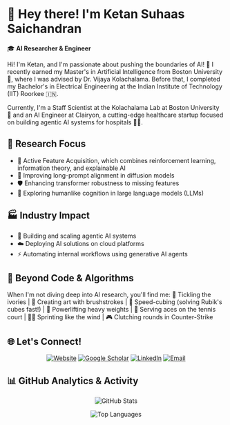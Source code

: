 # 👋 Hey there! I'm Ketan Suhaas Saichandran

🎓 **AI Researcher & Engineer**

Hi! I'm Ketan, and I'm passionate about pushing the boundaries of AI! 🚀 I recently earned my Master's in Artificial Intelligence from Boston University 🐻, where I was advised by Dr. Vijaya Kolachalama. Before that, I completed my Bachelor's in Electrical Engineering at the Indian Institute of Technology (IIT) Roorkee 🇮🇳.

Currently, I'm a Staff Scientist at the Kolachalama Lab at Boston University 🔬 and an AI Engineer at Clairyon, a cutting-edge healthcare startup focused on building agentic AI systems for hospitals 🏥✨.

## 🔬 **Research Focus**
- 🎯 Active Feature Acquisition, which combines reinforcement learning, information theory, and explainable AI
- 🎨 Improving long-prompt alignment in diffusion models
- 🛡️ Enhancing transformer robustness to missing features
- 🧠 Exploring humanlike cognition in large language models (LLMs)

## 🏭 **Industry Impact**
- 🤖 Building and scaling agentic AI systems
- ☁️ Deploying AI solutions on cloud platforms
- ⚡ Automating internal workflows using generative AI agents

## 🎯 **Beyond Code & Algorithms**
When I'm not diving deep into AI research, you'll find me:
🎹 Tickling the ivories | 🎨 Creating art with brushstrokes | 🧩 Speed-cubing (solving Rubik's cubes fast!) | 💪 Powerlifting heavy weights | 🎾 Serving aces on the tennis court | 🏃‍♂️ Sprinting like the wind | 🎮 Clutching rounds in Counter-Strike

## 🌐 **Let's Connect!**
<div align="center">

[![Website](https://img.shields.io/badge/Website-ketansuhaas.github.io-blue)](https://ketansuhaas.github.io/webpage/)
[![Google Scholar](https://img.shields.io/badge/Google%20Scholar-Publications-green)](https://scholar.google.com/citations?user=yht46y4AAAAJ&hl=en)
[![LinkedIn](https://img.shields.io/badge/LinkedIn-Profile-blue)](https://www.linkedin.com/in/ketan-suhaas-saichandran-050638245/)
[![Email](https://img.shields.io/badge/Email-ketansuhaas%40gmail.com-red)](mailto:ketansuhaas@gmail.com)

</div>


## 📊 **GitHub Analytics & Activity**


<div align="center">

![GitHub Stats](https://github-readme-stats.vercel.app/api?username=Ketansuhaas&show_icons=true&theme=default&hide_border=true)

![Top Languages](https://github-readme-stats.vercel.app/api/top-langs/?username=Ketansuhaas&layout=compact&theme=default&hide_border=true)

</div>


